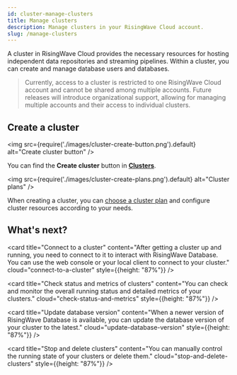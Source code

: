 ```yaml
---
id: cluster-manage-clusters
title: Manage clusters
description: Manage clusters in your RisingWave Cloud account.
slug: /manage-clusters
---
```



A cluster in RisingWave Cloud provides the necessary resources for hosting independent data repositories and streaming pipelines. Within a cluster, you can create and manage database users and databases.

> Currently, access to a cluster is restricted to one RisingWave Cloud account and cannot be shared among multiple accounts. Future releases will introduce organizational support, allowing for managing multiple accounts and their access to individual clusters.
> 

## Create a cluster

<grid
 container
 direction="row"
 spacing="15"
 justifyContent="space-between"
 justifyItems="stretch"
 alignItems="baseline">

 <grid item xs={6} md={6}>

  <img
    src={require('./images/cluster-create-button.png').default}
    alt="Create cluster button"
  />

  You can find the **Create cluster** button in [**Clusters**](https://risingwave.cloud/clusters/).

 </grid>

 <grid item xs={6} sm={6} md={6}>

  <img
    src={require('./images/cluster-create-plans.png').default}
    alt="Cluster plans"
  />

  When creating a cluster, you can [choose a cluster plan](cluster-choose-a-cluster-plan.md) and configure cluster resources according to your needs.

 </grid>

</grid>


## What's next?

<grid
 container
 direction="row"
 spacing="15"
 justifyContent="space-between"
 justifyItems="stretch"
 alignItems="stretch">

<grid item xs={12} sm={6} md={6}>

<card
title="Connect to a cluster"
content="After getting a cluster up and running, you need to connect to it to interact with RisingWave Database. You can use the web console or your local client to connect to your cluster."
cloud="connect-to-a-cluster"
style={{height: "87%"}}
/>

</grid>

<grid item xs={12} sm={6} md={6}>

<card
title="Check status and metrics of clusters"
content="You can check and monitor the overall running status and detailed metrics of your clusters."
cloud="check-status-and-metrics"
style={{height: "87%"}}
/>
  
</grid>

</grid>

<grid
 container
 direction="row"
 spacing="15"
 justifyContent="space-between"
 justifyItems="stretch"
 alignItems="stretch">

<grid item xs={12} sm={6} md={6}>

<card
title="Update database version"
content="When a newer version of RisingWave Database is available, you can update the database version of your cluster to the latest."
cloud="update-database-version"
style={{height: "87%"}}
/>
  
</grid>

<grid item xs={12} sm={6} md={6}>

<card
title="Stop and delete clusters"
content="You can manually control the running state of your clusters or delete them."
cloud="stop-and-delete-clusters"
style={{height: "87%"}}
/>
  
</grid>

</grid>
